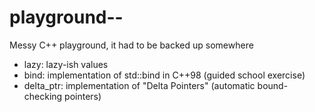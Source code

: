 # playground--
Messy C++ playground, it had to be backed up somewhere

- lazy: lazy-ish values
- bind: implementation of std::bind in C++98 (guided school exercise)
- delta_ptr: implementation of "Delta Pointers" (automatic bound-checking pointers)
